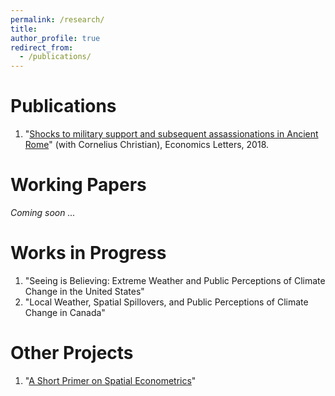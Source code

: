 ```yaml
---
permalink: /research/
title: 
author_profile: true
redirect_from: 
  - /publications/
---
```



Publications
======
1. "[Shocks to military support and subsequent assassionations in Ancient Rome](https://www.sciencedirect.com/science/article/abs/pii/S0165176518302532)" (with Cornelius Christian), Economics Letters, 2018. 


Working Papers
======
_Coming soon ..._


Works in Progress
======
1. "Seeing is Believing: Extreme Weather and Public Perceptions of Climate Change in the United States"
2. "Local Weather, Spatial Spillovers, and Public Perceptions of Climate Change in Canada"




Other Projects
======
1. "[A Short Primer on Spatial Econometrics](https://liamselbourne.github.io/files/Spatial_Metrics.pdf)"




